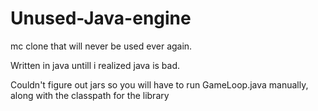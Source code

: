 # Unused-Java-engine
mc clone that will never be used ever again.

Written in java untill i realized java is bad. 

Couldn't figure out jars so you will have to run GameLoop.java manually, along with the classpath for the library
